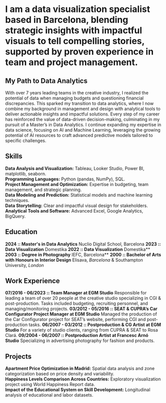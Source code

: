 # I am a data visualization specialist based in Barcelona, blending strategic insights with impactful visuals to tell compelling stories, supported by proven experience in team and project management.

## My Path to Data Analytics
With over 7 years leading teams in the creative industry, I realized the potential of data when managing budgets and questioning financial discrepancies. This sparked my transition to data analytics, where I now combine my background in management and design with analytical tools to deliver actionable insights and impactful solutions. Every step of my career has reinforced the value of data-driven decision-making, culminating in my pursuit of a Master’s in Data Analytics. I continue expanding my expertise in data science, focusing on AI and Machine Learning, leveraging the growing potential of AI resources to craft advanced predictive models tailored to specific challenges.

## Skills
**Data Analysis and Visualization:** Tableau, Looker Studio, Power BI, matplotlib, seaborn.  
**Programming Languages:** Python (pandas, NumPy), SQL.  
**Project Management and Optimization:** Expertise in budgeting, team management, and strategic planning.  
**Data Modeling and Prediction:** Statistical models and machine learning techniques.  
**Data Storytelling:** Clear and impactful visual design for stakeholders.  
**Analytical Tools and Software:** Advanced Excel, Google Analytics, BigQuery.  
 
## Education

**2024 :: Master's in Data Analytics** Nuclio Digital School, Barcelona
**2023 :: Data Visualization**  Domestika
**2022 :: Data Visualization** Domestika**
**2003 :: Degree in Photography** IEFC, Barcelona**
**2000 :: Bachelor of Arts with Honours in Interior Design** Elisava, *Barcelona* & Southampton University, *London*

## Work Experience

**07/2016 - 06/2023 :: Team Manager at EGM Studio**
Responsible for leading a team of over 20 people at the creative studio specializing in CGI & post-production. Tasks included budgeting, recruiting personnel, and managing/monitoring projects.
**03/2012 - 05/2016 :: SEAT & CUPRA’s Car Configurator Project Manager at EGM Studio**
Managed the production of the Car Configurator project for SEAT’s website, performing CGI and post-production tasks.
**06/2007 - 03/2012 :: Postproduction & CG Artist at EGM Studio**
For a variety of studio clients, ranging from CUPRA & SEAT to Rosa Clará.
**09/2004 - 06/2007 :: Postproduction Artist at Francesc Arnó Studio**
Specializing in advertising photography for fashion and products.

## Projects

**Apartment Price Optimization in Madrid:** Spatial data analysis and zone categorization based on price density and variability.  
**Happiness Levels Comparison Across Countries:** Exploratory visualization project using World Happiness Report data.  
**Impact of the Educational System on Skill Development:** Longitudinal analysis of educational and labor datasets.  
